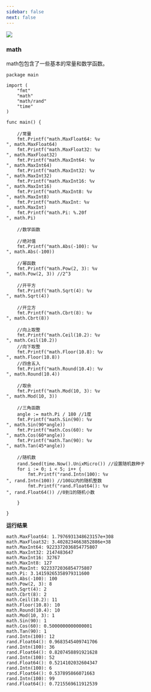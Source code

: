 ```yaml
---
sidebar: false
next: false
---
```

<BlogInfo/>






![](https://gimg2.baidu.com/image_search/src=http%3A%2F%2Fp8.itc.cn%2Fq_70%2Fimages03%2F20210221%2Fd778753d6a0d4ab9b685aaf362810c0d.gif&refer=http%3A%2F%2Fp8.itc.cn&app=2002&size=f9999,10000&q=a80&n=0&g=0n&fmt=auto?sec=1665661975&t=37860c72d333426b69c936abcb7d5473)

### math

math包包含了一些基本的常量和数学函数。


```golang
package main

import (
	"fmt"
	"math"
	"math/rand"
	"time"
)

func main() {

	//常量
	fmt.Printf("math.MaxFloat64: %v
", math.MaxFloat64)
	fmt.Printf("math.MaxFloat32: %v
", math.MaxFloat32)
	fmt.Printf("math.MaxInt64: %v
", math.MaxInt64)
	fmt.Printf("math.MaxInt32: %v
", math.MaxInt32)
	fmt.Printf("math.MaxInt16: %v
", math.MaxInt16)
	fmt.Printf("math.MaxInt8: %v
", math.MaxInt8)
	fmt.Printf("math.MaxInt: %v
", math.MaxInt)
	fmt.Printf("math.Pi: %.20f
", math.Pi)

	//数学函数

	//绝对值
	fmt.Printf("math.Abs(-100): %v
", math.Abs(-100))

	//幂函数
	fmt.Printf("math.Pow(2, 3): %v
", math.Pow(2, 3)) //2^3

	//开平方
	fmt.Printf("math.Sqrt(4): %v
", math.Sqrt(4))

	//开立方
	fmt.Printf("math.Cbrt(8): %v
", math.Cbrt(8))

	//向上取整
	fmt.Printf("math.Ceil(10.2): %v
", math.Ceil(10.2))
	//向下取整
	fmt.Printf("math.Floor(10.8): %v
", math.Floor(10.8))
	//四舍五入
	fmt.Printf("math.Round(10.4): %v
", math.Round(10.4))

	//取余
	fmt.Printf("math.Mod(10, 3): %v
", math.Mod(10, 3))

	//三角函数
	angle := math.Pi / 180 //1度
	fmt.Printf("math.Sin(90): %v
", math.Sin(90*angle))
	fmt.Printf("math.Cos(60): %v
", math.Cos(60*angle))
	fmt.Printf("math.Tan(90): %v
", math.Tan(45*angle))

	//随机数
	rand.Seed(time.Now().UnixMicro()) //设置随机数种子
	for i := 0; i < 5; i++ {
		fmt.Printf("rand.Intn(100): %v
", rand.Intn(100)) //100以内的随机整数
		fmt.Printf("rand.Float64(): %v
", rand.Float64()) //0到1的随机小数

	}

}
```

**运行结果**


```shell script
math.MaxFloat64: 1.7976931348623157e+308
math.MaxFloat32: 3.4028234663852886e+38
math.MaxInt64: 9223372036854775807
math.MaxInt32: 2147483647
math.MaxInt16: 32767
math.MaxInt8: 127
math.MaxInt: 9223372036854775807
math.Pi: 3.14159265358979311600
math.Abs(-100): 100
math.Pow(2, 3): 8
math.Sqrt(4): 2
math.Cbrt(8): 2
math.Ceil(10.2): 11
math.Floor(10.8): 10
math.Round(10.4): 10
math.Mod(10, 3): 1
math.Sin(90): 1
math.Cos(60): 0.5000000000000001
math.Tan(90): 1
rand.Intn(100): 12
rand.Float64(): 0.9683545409741706
rand.Intn(100): 36
rand.Float64(): 0.8207458891921628
rand.Intn(100): 52
rand.Float64(): 0.5214102032604347
rand.Intn(100): 6
rand.Float64(): 0.537895866071663
rand.Intn(100): 99
rand.Float64(): 0.7215569611912539
```









<ActionBox />
        
<style>#top-box {margin-top:0.5rem!important;}</style>